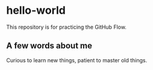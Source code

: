 # hello-world
This repository is for practicing the GitHub Flow.

## A few words about me

Curious to learn new things, patient to master old things.
